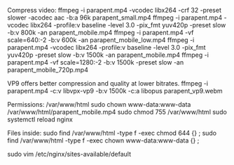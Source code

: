 Compress video:
ffmpeg -i parapent.mp4 -vcodec libx264 -crf 32 -preset slower -acodec aac -b:a 96k parapent_small.mp4
ffmpeg -i parapent.mp4 -vcodec libx264 -profile:v baseline -level 3.0 -pix_fmt yuv420p -preset slow -b:v 800k -an parapent_mobile.mp4
ffmpeg -i parapent.mp4 -vf scale=640:-2 -b:v 600k -an parapent_mobile_low.mp4
ffmpeg -i parapent.mp4 -vcodec libx264 -profile:v baseline -level 3.0 -pix_fmt yuv420p -preset slow -b:v 1500k -an parapent_mobile.mp4
ffmpeg -i parapent.mp4 -vf scale=1280:-2 -b:v 1500k -preset slow -an parapent_mobile_720p.mp4

VP9 offers better compression and quality at lower bitrates.
ffmpeg -i parapent.mp4 -c:v libvpx-vp9 -b:v 1500k -c:a libopus parapent_vp9.webm



Permissions:
/var/www/html
sudo chown www-data:www-data /var/www/html/parapent_mobile.mp4
sudo chmod 755 /var/www/html
sudo systemctl reload nginx



Files inside:
sudo find /var/www/html -type f -exec chmod 644 {} \;
sudo find /var/www/html -type f -exec chown www-data:www-data {} \;

sudo vim /etc/nginx/sites-available/default
